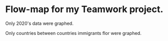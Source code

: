 # Flow-map for my Teamwork project.

Only 2020's data were graphed. 

Only countries between countries immigrants flor were graphed.
